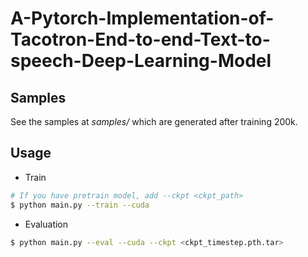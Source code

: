 # A-Pytorch-Implementation-of-Tacotron-End-to-end-Text-to-speech-Deep-Learning-Model

## Samples
See the samples at *samples/* which are generated after training 200k.


## Usage

* Train
```bash
# If you have pretrain model, add --ckpt <ckpt_path>
$ python main.py --train --cuda
```

* Evaluation
```bash
$ python main.py --eval --cuda --ckpt <ckpt_timestep.pth.tar>
```
